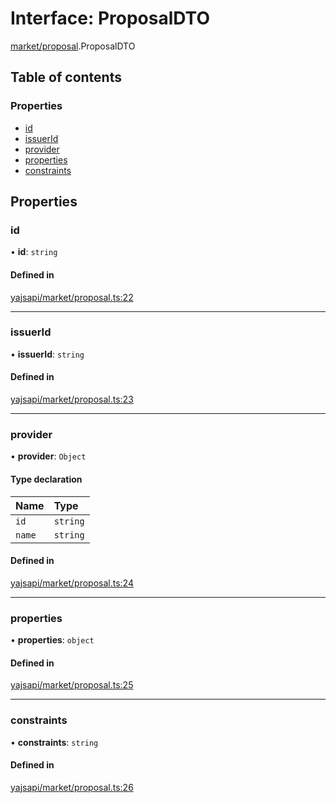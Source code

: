 # Interface: ProposalDTO

[market/proposal](../modules/market_proposal.md).ProposalDTO

## Table of contents

### Properties

- [id](market_proposal.ProposalDTO.md#id)
- [issuerId](market_proposal.ProposalDTO.md#issuerid)
- [provider](market_proposal.ProposalDTO.md#provider)
- [properties](market_proposal.ProposalDTO.md#properties)
- [constraints](market_proposal.ProposalDTO.md#constraints)

## Properties

### id

• **id**: `string`

#### Defined in

[yajsapi/market/proposal.ts:22](https://github.com/golemfactory/yajsapi/blob/d7422f1/yajsapi/market/proposal.ts#L22)

___

### issuerId

• **issuerId**: `string`

#### Defined in

[yajsapi/market/proposal.ts:23](https://github.com/golemfactory/yajsapi/blob/d7422f1/yajsapi/market/proposal.ts#L23)

___

### provider

• **provider**: `Object`

#### Type declaration

| Name | Type |
| :------ | :------ |
| `id` | `string` |
| `name` | `string` |

#### Defined in

[yajsapi/market/proposal.ts:24](https://github.com/golemfactory/yajsapi/blob/d7422f1/yajsapi/market/proposal.ts#L24)

___

### properties

• **properties**: `object`

#### Defined in

[yajsapi/market/proposal.ts:25](https://github.com/golemfactory/yajsapi/blob/d7422f1/yajsapi/market/proposal.ts#L25)

___

### constraints

• **constraints**: `string`

#### Defined in

[yajsapi/market/proposal.ts:26](https://github.com/golemfactory/yajsapi/blob/d7422f1/yajsapi/market/proposal.ts#L26)
